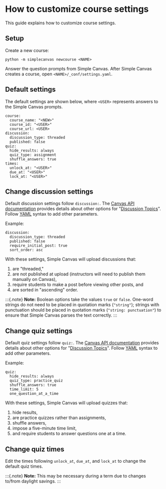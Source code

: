 # How to customize course settings

This guide explains how to customize course settings.

## Setup

Create a new course:

```
python -m simplecanvas newcourse <NAME>
```

Answer the question prompts from Simple Canvas. After Simple Canvas creates a course, open `<NAME>/_conf/settings.yaml`.

## Default settings

The default settings are shown below, where `<USER>` represents answers to the Simple Canvas prompts.

```
course:
  course_name: "<NEW>"
  course_id: "<USER>"
  course_url: <USER>
discussion:
  discussion_type: threaded
  published: false
quiz:
  hide_results: always
  quiz_type: assignment
  shuffle_answers: true
times:
  unlock_at: "<USER>"
  due_at: "<USER>"
  lock_at: "<USER>"
```

## Change discussion settings

Default discussion settings follow `discussion:`. The [Canvas API documentation](https://canvas.instructure.com/doc/api/index.html) provides details about other options for "[Discussion Topics](https://canvas.instructure.com/doc/api/discussion_topics.html#method.discussion_topics.create)". Follow [YAML](https://yaml.org) syntax to add other parameters.

Example:

```
discussion:
  discussion_type: threaded
  published: false
  require_initial_post: true
  sort_order: asc
```

With these settings, Simple Canvas will upload discussions that:

1. are "threaded,"
1. are not published at upload (instructors will need to publish them manually on Canvas),
1. require students to make a post before viewing other posts, and
1. are sorted in "ascending" order.

:::{.note}
**Note:** Boolean options take the values `true` or `false`. One-word strings do not need to be placed in quotation marks (`"string"`); strings with punctuation should be placed in quotation marks (`"string: punctuation"`) to ensure that Simple Canvas parses the text correctly.
:::

## Change quiz settings

Default quiz settings follow `quiz:`. The [Canvas API documentation](https://canvas.instructure.com/doc/api/index.html) provides details about other options for "[Discussion Topics](https://canvas.instructure.com/doc/api/quizzes.html#method.quizzes/quizzes_api.create)". Follow [YAML](https://yaml.org) syntax to add other parameters.

Example:

```
quiz:
  hide_results: always
  quiz_type: practice_quiz
  shuffle_answers: true
  time_limit: 5
  one_question_at_a_time
```

With these settings, Simple Canvas will upload quizzes that:

1. hide results,
1. are practice quizzes rather than assignments,
1. shuffle answers,
1. impose a five-minute time limit,
1. and require students to answer questions one at a time.

## Change quiz times

Edit the times following `unlock_at`, `due_at`, and `lock_at` to change the default quiz times.

:::{.note}
**Note:** This may be necessary during a term due to changes to/from daylight savings.
:::

